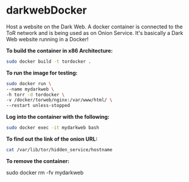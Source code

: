 # darkwebDocker
Host a website on the Dark Web. A  docker container is connected to the ToR network and is being used as on Onion Service. It's basically a Dark Web website running in a Docker!

**To build the container in x86 Architecture:**

```sh
sudo docker build -t tordocker .
```

**To run the image for testing:**

```sh
sudo docker run \
--name mydarkweb \
-h torr -d tordocker \
-v /docker/torweb/nginx:/var/www/html/ \
--restart unless-stopped
```
**Log into the container with the following:**

```sh
sudo docker exec -it mydarkweb bash
```

**To find out the link of the onion URL:**
```sh
cat /var/lib/tor/hidden_service/hostname
```


**To remove the container:**

sudo docker rm -fv mydarkweb
